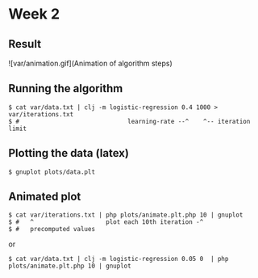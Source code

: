 # Week 2

## Result

![var/animation.gif](Animation of algorithm steps)


## Running the algorithm

```
$ cat var/data.txt | clj -m logistic-regression 0.4 1000 > var/iterations.txt
$ #                              learning-rate --^    ^-- iteration limit
```

## Plotting the data (latex)

```
$ gnuplot plots/data.plt
```

## Animated plot

```
$ cat var/iterations.txt | php plots/animate.plt.php 10 | gnuplot
$ #   ^                    plot each 10th iteration -^
$ #   precomputed values
```

or

```
$ cat var/data.txt | clj -m logistic-regression 0.05 0  | php plots/animate.plt.php 10 | gnuplot
```
